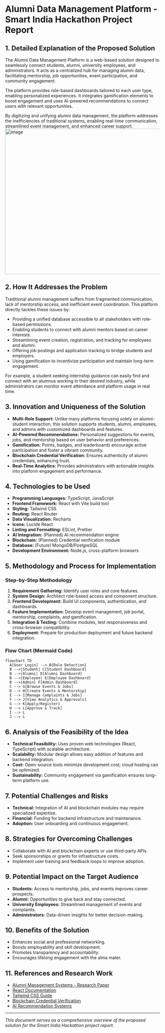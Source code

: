 # Alumni Data Management Platform - Smart India Hackathon Project Report

## 1. Detailed Explanation of the Proposed Solution

The Alumni Data Management Platform is a web-based solution designed to seamlessly connect students, alumni, university employees, and administrators. It acts as a centralized hub for managing alumni data, facilitating mentorship, job opportunities, event participation, and community engagement.

The platform provides role-based dashboards tailored to each user type, enabling personalized experiences. It integrates gamification elements to boost engagement and uses AI-powered recommendations to connect users with relevant opportunities.

By digitizing and unifying alumni data management, the platform addresses the inefficiencies of traditional systems, enabling real-time communication, streamlined event management, and enhanced career support.
<img width="852" height="473" alt="image" src="https://github.com/user-attachments/assets/43c0d9cb-2b00-40ac-b5bc-4edd86f8843b" />


## 2. How It Addresses the Problem

Traditional alumni management suffers from fragmented communication, lack of mentorship access, and inefficient event coordination. This platform directly tackles these issues by:

- Providing a unified database accessible to all stakeholders with role-based permissions.
- Enabling students to connect with alumni mentors based on career interests.
- Streamlining event creation, registration, and tracking for employees and alumni.
- Offering job postings and application tracking to bridge students and employers.
- Using gamification to incentivize participation and maintain long-term engagement.

For example, a student seeking internship guidance can easily find and connect with an alumnus working in their desired industry, while administrators can monitor event attendance and platform usage in real time.

## 3. Innovation and Uniqueness of the Solution

- **Multi-Role Support:** Unlike many platforms focusing solely on alumni-student interaction, this solution supports students, alumni, employees, and admins with customized dashboards and features.
- **AI-Powered Recommendations:** Personalized suggestions for events, jobs, and mentorship based on user behavior and preferences.
- **Gamification:** Points, badges, and leaderboards encourage active participation and foster a vibrant community.
- **Blockchain Credential Verification:** Ensures authenticity of alumni credentials, enhancing trust.
- **Real-Time Analytics:** Provides administrators with actionable insights into platform engagement and performance.

## 4. Technologies to be Used

- **Programming Languages:** TypeScript, JavaScript
- **Frontend Framework:** React with Vite build tool
- **Styling:** Tailwind CSS
- **Routing:** React Router
- **Data Visualization:** Recharts
- **Icons:** Lucide React
- **Linting and Formatting:** ESLint, Prettier
- **AI Integration:** (Planned) AI recommendation engine
- **Blockchain:** (Planned) Credential verification module
- **Database:** (Future) MongoDB/PostgreSQL
- **Development Environment:** Node.js, cross-platform browsers

## 5. Methodology and Process for Implementation

### Step-by-Step Methodology

1. **Requirement Gathering:** Identify user roles and core features.
2. **System Design:** Architect role-based access and component structure.
3. **Frontend Development:** Build UI components, authentication, and dashboards.
4. **Feature Implementation:** Develop event management, job portal, mentorship, complaints, and gamification.
5. **Integration & Testing:** Combine modules, test responsiveness and cross-browser compatibility.
6. **Deployment:** Prepare for production deployment and future backend integration.

### Flow Chart (Mermaid Code)

```mermaid
flowchart TD
  A[User Login] --> B{Role Detection}
  B -->|Student| C[Student Dashboard]
  B -->|Alumni| D[Alumni Dashboard]
  B -->|Employee| E[Employee Dashboard]
  B -->|Admin| F[Admin Dashboard]
  C --> G[Browse Events & Jobs]
  D --> H[Create Events & Mentorship]
  E --> I[Manage Complaints & Jobs]
  F --> J[View Analytics & Approvals]
  G --> K[Apply/Register]
  H --> L[Approve & Track]
  I --> L
  J --> L
```

## 6. Analysis of the Feasibility of the Idea

- **Technical Feasibility:** Uses proven web technologies (React, TypeScript) with scalable architecture.
- **Scalability:** Modular design allows easy addition of features and backend integration.
- **Cost:** Open-source tools minimize development cost; cloud hosting can be optimized.
- **Sustainability:** Community engagement via gamification ensures long-term platform use.

## 7. Potential Challenges and Risks

- **Technical:** Integration of AI and blockchain modules may require specialized expertise.
- **Financial:** Funding for backend infrastructure and maintenance.
- **Adoption:** User onboarding and continuous engagement.

## 8. Strategies for Overcoming Challenges

- Collaborate with AI and blockchain experts or use third-party APIs.
- Seek sponsorships or grants for infrastructure costs.
- Implement user training and feedback loops to improve adoption.

## 9. Potential Impact on the Target Audience

- **Students:** Access to mentorship, jobs, and events improves career prospects.
- **Alumni:** Opportunities to give back and stay connected.
- **University Employees:** Streamlined management of events and complaints.
- **Administrators:** Data-driven insights for better decision-making.

## 10. Benefits of the Solution

- Enhances social and professional networking.
- Boosts employability and skill development.
- Promotes transparency and accountability.
- Encourages lifelong engagement with the alma mater.

## 11. References and Research Work

- [Alumni Management Systems - Research Paper](https://example.com/alumni-management-research)
- [React Documentation](https://reactjs.org/docs/getting-started.html)
- [Tailwind CSS Guide](https://tailwindcss.com/docs)
- [Blockchain Credential Verification](https://example.com/blockchain-credentials)
- [AI Recommendation Systems](https://example.com/ai-recommendation)

---

*This document serves as a comprehensive overview of the proposed solution for the Smart India Hackathon project report.*
